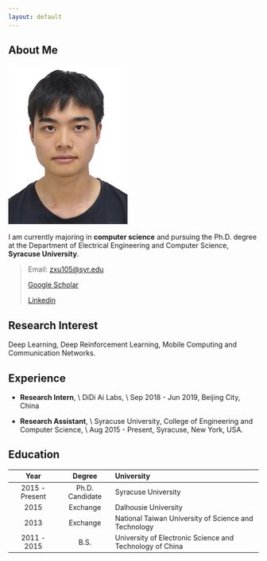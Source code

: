 ```yaml
---
layout: default
---
```


## About Me

<img class="profile-picture" src="Xu-Pic.jpg">

I am currently majoring in **computer science** and pursuing the Ph.D. degree at the Department of Electrical Engineering and Computer Science, **Syracuse University**.

> Email: zxu105@syr.edu
>
> [Google Scholar](https://scholar.google.com/citations?user=jKHMVnYAAAAJ&hl=en)
>
> [Linkedin](https://www.linkedin.com/in/zhiyuan-xu-19a66191)

## Research Interest

Deep Learning, Deep Reinforcement Learning, Mobile Computing and Communication Networks.

## Experience

- **Research Intern**, \\
  DiDi Ai Labs, \\
  Sep 2018 - Jun 2019, Beijing City, China

- **Research Assistant**, \\
  Syracuse University, College of Engineering and Computer Science, \\
  Aug 2015 - Present, Syracuse, New York, USA.  

## Education

Year | Degree | University
:-----:|:--------:|:-----------
2015 - Present | Ph.D. Candidate | Syracuse University
2015 | Exchange | Dalhousie University
2013 | Exchange | National Taiwan University of Science and Technology
2011 - 2015 | B.S. | University of Electronic Science and Technology of China
